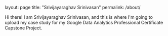 layout: page
title: "Srivijayaraghav Srinivasan"
permalink: /about/

Hi there!
I am Srivijayaraghav Srinivasan, and this is where I'm going to upload my case study for my Google Data Analytics Professional Certificate Capstone Project.
